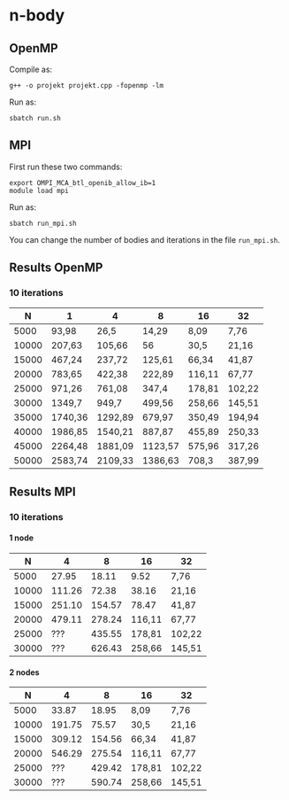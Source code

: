 # n-body

## OpenMP
Compile as:
```
g++ -o projekt projekt.cpp -fopenmp -lm
```

Run as:
```
sbatch run.sh
```

## MPI
First run these two commands:
```
export OMPI_MCA_btl_openib_allow_ib=1
module load mpi
```

Run as:
```
sbatch run_mpi.sh
```
You can change the number of bodies and iterations in the file `run_mpi.sh`.

## Results OpenMP
### 10 iterations
| N           | 1           | 4           | 8           | 16          | 32          |
| ----------- | ----------- | ----------- | ----------- | ----------- | ----------- |
| 5000	      | 93,98 	    | 26,5	      | 14,29	      | 8,09	      | 7,76        |
| 10000	      | 207,63	    | 105,66	    | 56	        | 30,5	      | 21,16       |
| 15000	      | 467,24	    | 237,72	    | 125,61	    | 66,34  	    | 41,87       |
| 20000	      | 783,65	    | 422,38	    | 222,89	    | 116,11	    | 67,77       |
| 25000	      | 971,26	    | 761,08	    | 347,4	      | 178,81	    | 102,22      |
| 30000	      | 1349,7	    | 949,7	      | 499,56	    | 258,66	    | 145,51      |
| 35000	      | 1740,36	    | 1292,89	    | 679,97	    | 350,49	    | 194,94      |
| 40000	      | 1986,85	    | 1540,21	    | 887,87	    | 455,89	    | 250,33      |
| 45000	      | 2264,48	    | 1881,09	    | 1123,57	    | 575,96	    | 317,26      |
| 50000	      | 2583,74	    | 2109,33	    | 1386,63	    | 708,3	      | 387,99      |

## Results MPI 
### 10 iterations
#### 1 node
| N           | 4           | 8           | 16          | 32          |
| ----------- | ----------- | ----------- | ----------- | ----------- |
| 5000	      | 27.95	      | 18.11	      | 9.52	      | 7,76        |
| 10000	      | 111.26	    | 72.38	        | 38.16	      | 21,16       |
| 15000	      | 251.10	    | 154.57	    | 78.47  	    | 41,87       |
| 20000	      | 479.11	    | 278.24	    | 116,11	    | 67,77       |
| 25000	      | ???	    | 435.55	      | 178,81	    | 102,22      |
| 30000	      | ???	      | 626.43	    | 258,66	    | 145,51      |

#### 2 nodes
| N           | 4           | 8           | 16          | 32          |
| ----------- | ----------- | ----------- | ----------- | ----------- |
| 5000	      | 33.87	      | 18.95	      | 8,09	      | 7,76        |
| 10000	      | 191.75	    | 75.57	        | 30,5	      | 21,16       |
| 15000	      | 309.12	    | 154.56	    | 66,34  	    | 41,87       |
| 20000	      | 546.29	    | 275.54	    | 116,11	    | 67,77       |
| 25000	      | ???	    | 429.42	      | 178,81	    | 102,22      |
| 30000	      | ???	      | 590.74	    | 258,66	    | 145,51      |
